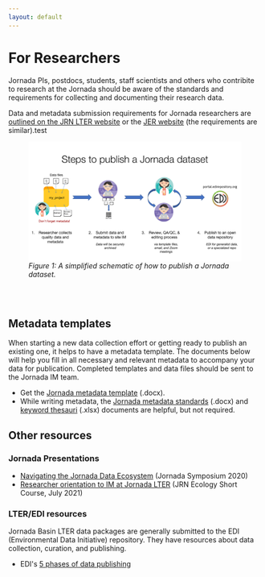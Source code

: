 ```yaml
---
layout: default
---
```


# For Researchers 

Jornada PIs, postdocs, students, staff scientists and others who contribite to research at the Jornada should be aware of the standards and requirements for collecting and documenting their research data. 

Data and metadata submission requirements for Jornada researchers are [outlined on the JRN LTER  website](https://lter.jornada.nmsu.edu/for-researchers) or the [JER website](https://jornada.nmsu.edu/ltar/data/documentation) (the requirements are similar).test

<figure>
  <img src="img/researcher_datapublish_steps.svg" width="1100px" align="center"/>
  <figcaption><em>Figure 1: A simplified schematic of how to publish a Jornada dataset.</em></figcaption>
</figure><br><br>

## Metadata templates

When starting a new data collection effort or getting ready to publish an existing one, it helps to have a metadata template. The documents below will help you fill in all necessary and relevant metadata to accompany your data for publication. Completed templates and data files should be sent to the Jornada IM team.

* Get the [Jornada metadata template](https://github.com/jornada-im/documentation/raw/main/templates/Jornada_metadata_template.docx) (.docx).
* While writing metadata, the [Jornada metadata standards](https://github.com/jornada-im/documentation/raw/main/standards/JRN_metadata_standards.docx) (.docx) and [keyword thesauri](https://github.com/jornada-im/documentation/raw/main/standards/keyword_thesauri.xlsx) (.xlsx) documents are helpful, but not required.


## Other resources

### Jornada Presentations

* [Navigating the Jornada Data Ecosystem](https://lter.jornada.nmsu.edu/navigating-the-jornada-data-ecosystem/) (Jornada Symposium 2020)
* [Researcher orientation to IM at Jornada LTER](https://docs.google.com/presentation/d/1oXbBcmw_3i_wmbvaa6x4CNMKhYPW1mNp/edit?usp=sharing) (JRN Ecology Short Course, July 2021)

### LTER/EDI resources

Jornada Basin LTER data packages are generally submitted to the EDI (Environmental Data Initiative) repository. They have resources about data collection, curation, and publishing.

* EDI's [5 phases of data publishing](https://environmentaldatainitiative.org/resources/five-phases-of-data-publishing/)
